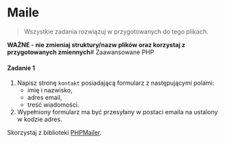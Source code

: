 #  Maile

> Wszystkie zadania rozwiązuj w przygotowanych do tego plikach.

**WAŻNE -  nie zmieniaj struktury/nazw plików oraz korzystaj z przygotowanych zmiennych**# Zaawansowane PHP

#### Zadanie 1

1. Napisz stronę `kontakt` posiadającą formularz z następującymi polami:
   * imię i nazwisko,
   * adres email,
   * treść wiadomości.
2. Wypełniony formularz ma być przesyłany w postaci emaila na ustalony w kodzie adres.

Skorzystaj z biblioteki [PHPMailer][PHPMailer].

<!-- Links -->
[PHPMailer]: https://github.com/PHPMailer/PHPMailer